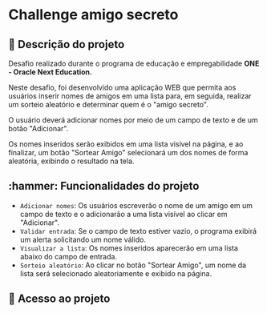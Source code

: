<h1>Challenge amigo secreto</h1>

<h2> 📌 Descrição do projeto</h2>

<p>Desafio realizado durante o programa de educação e empregabilidade <b>ONE - Oracle Next Education.</b> </p>

<p>Neste desafio, foi desenvolvido uma aplicação WEB que permita aos usuários inserir nomes de amigos em uma lista para, em seguida, realizar um sorteio aleatório e determinar quem é o "amigo secreto".

O usuário deverá adicionar nomes por meio de um campo de texto e de um botão "Adicionar".

Os nomes inseridos serão exibidos em uma lista visível na página, e ao finalizar, um botão "Sortear Amigo" selecionará um dos nomes de forma aleatória, exibindo o resultado na tela.</p>

<h2>:hammer: Funcionalidades do projeto </h2>

- `Adicionar nomes`: Os usuários escreverão o nome de um amigo em um campo de texto e o adicionarão a uma lista visível ao clicar em "Adicionar".
- `Validar entrada`: Se o campo de texto estiver vazio, o programa exibirá um alerta solicitando um nome válido.
- `Visualizar a lista`: Os nomes inseridos aparecerão em uma lista abaixo do campo de entrada.
- `Sorteio aleatório`: Ao clicar no botão "Sortear Amigo", um nome da lista será selecionado aleatoriamente e exibido na página.

<h2> 📁 Acesso ao projeto </h2>

<p> </p>

